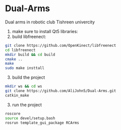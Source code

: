 # Dual-Arms
Dual arms in robotic club Tishreen univercity


1. make sure to install Qt5 libraries:
2. build libfreenect:

```bash
git clone https://github.com/OpenKinect/libfreenect 
cd libfreenect 
mkdir build && cd build 
cmake .. 
make 
sudo make insttall 
```

3. build the project
```bash
mkdir ws && cd ws
git clone https://github.com/AliJohn5/Dual-Arms.git
catkin_make
```

3. run the project
```bash
roscore
source devel/setup.bash
rosrun template_gui_package RCArms
```


